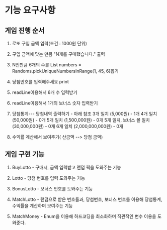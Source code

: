 # 기능 요구사항

## 게임 진행 순서

1. 로또 구입 금액 입력(조건 : 1000원 단위)

2. 구입 금액에 맞는 만큼 "N개를 구매했습니다." 출력

3. N번만큼 6개의 수를 List<Integer> numbers = Randoms.pickUniqueNumbersInRange(1, 45, 6)뽑기

4. 당첨번호를 입력해주세요 print

5. readLine이용해서 6개 수 입력받기

6. readLine이용해서 1개의 보너스 숫자 입력받기

7. 당첨통계---
   당첨내역 출력하기 - 아래 참조 
   3개 일치 (5,000원) - 1개
   4개 일치 (50,000원) - 0개
   5개 일치 (1,500,000원) - 0개
   5개 일치, 보너스 볼 일치 (30,000,000원) - 0개
   6개 일치 (2,000,000,000원) - 0개

9. 수익률 계산해서 보여주기( 산금액 --> 당첨 금액)


## 게임 구현 기능 

1. BuyLotto - 구매시, 금액 입력받고 랜덤 픽을 도와주는 기능

2. Lotto - 당첨 번호를 입력 도와주는 기능

3. BonusLotto - 보너스 번호를 도와주는 기능

4. MatchLotto - 랜덤으로 받은 번호들과, 당첨번호, 보너스 번호를 이용해 당첨통계,수익률을 계산하며 보여주는 기능

5. MatchMoney - Enum을 이용해 하드코딩을 최소화하며 직관적인 변수 이용을 도와준다.

